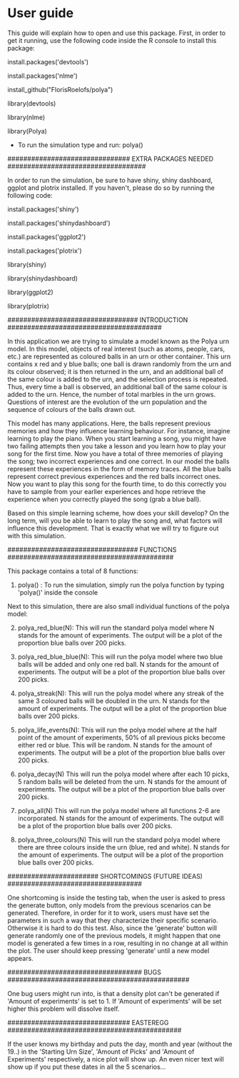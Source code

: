 # User guide

This guide will explain how to open and use this package. First, in order to get it running, use the following code inside the R console to install this package:

install.packages('devtools')

install.packages('nlme')

install_github("FlorisRoelofs/polya")

library(devtools)

library(nlme)

library(Polya)

- To run the simulation type and run: polya()

############################### EXTRA PACKAGES NEEDED ###################################


In order to run the simulation, be sure to have shiny, shiny dashboard, ggplot and plotrix installed.
If you haven't, please do so by running the following code:

install.packages('shiny')             

install.packages('shinydashboard')           

install.packages('ggplot2')    

install.packages('plotrix')

library(shiny) 

library(shinydashboard) 

library(ggplot2)

library(plotrix)

################################# INTRODUCTION #######################################

In this application we are trying to simulate a model known as the Polya urn model. In this model, objects of real interest (such as atoms, people, cars, etc.) are represented as coloured balls in an urn or other container. This urn contains x red and y blue balls; one ball is drawn randomly from the urn and its colour observed; it is then returned in the urn, and an additional ball of the same colour is added to the urn, and the selection process is repeated. Thus, every time a ball is observed, an additional ball of the same colour is added to the urn. Hence, the number of total marbles in the urn grows. Questions of interest are the evolution of the urn population and the sequence of colours of the balls drawn out. 

This model has many applications. Here, the balls represent previous memories and how they influence learning behaviour. For instance, imagine learning to play the piano. When you start learning a song, you might have two failing attempts then you take a lesson and you learn how to play your song for the first time. Now you have a total of three memories of playing the song; two incorrect experiences and one correct. In our model the balls represent these experiences in the form of memory traces. All the blue balls represent correct previous experiences and the red balls incorrect ones. Now you want to play this song for the fourth time, to do this correctly you have to sample from your earlier experiences and hope retrieve the experience when you correctly played the song (grab a blue ball). 

Based on this simple learning scheme, how does your skill develop? On the long term, will you be able to learn to play the song and, what factors will influence this development. That is exactly what we will try to figure out with this simulation.

################################# FUNCTIONS ##########################################

This package contains a total of 8 functions:

1. polya() : 
To run the simulation, simply run the polya function by typing 'polya()' inside the console

Next to this simulation, there are also small individual functions of the polya model:

2. polya_red_blue(N):
This will run the standard polya model where N stands for the amount of experiments. The output will be a plot of the proportion blue balls over 200 picks.

3. polya_red_blue_blue(N):
This will run the polya model where two blue balls will be added and only one red ball. N stands for the amount of experiments. The output will be a plot of the proportion blue balls over 200 picks.

4. polya_streak(N):
This will run the polya model where any streak of the same 3 coloured balls will be doubled in the urn. N stands for the amount of experiments. The output will be a plot of the proportion blue balls over 200 picks.

5. polya_life_events(N):
This will run the polya model where at the half point of the amount of experiments, 50% of all previous picks become either red or blue. This will be random. N stands for the amount of experiments. The output will be a plot of the proportion blue balls over 200 picks.

6. polya_decay(N)
This will run the polya model where after each 10 picks, 5 random balls will be deleted from the urn. N stands for the amount of experiments. The output will be a plot of the proportion blue balls over 200 picks.

7. polya_all(N)
This will run the polya model where all functions 2-6 are incorporated. N stands for the amount of experiments. The output will be a plot of the proportion blue balls over 200 picks.

8. polya_three_colours(N)
This will run the standard polya model where there are three colours inside the urn (blue, red and white). N stands for the amount of experiments. The output will be a plot of the proportion blue balls over 200 picks.

####################### SHORTCOMINGS (FUTURE IDEAS) ##################################

One shortcoming is inside the testing tab, when the user is asked to press the generate button, only models from the previous scenarios can be generated. Therefore, in order for it to work, users must have set the parameters in such a way that they characterize their specific scenario. Otherwise it is hard to do this test. Also, since the 'generate' button will generate randomly one of the previous models, it might happen that one model is generated a few times in a row, resulting in no change at all within the plot. The user should keep pressing 'generate' until a new model appears.

################################## BUGS ##############################################

One bug users might run into, is that a density plot can't be generated if 'Amount of experiments' is set to 1. If 'Amount of experiments' will be set higher this problem will dissolve itself.

############################### EASTEREGG ############################################

If the user knows my birthday and puts the day, month and year (without the 19..) in the 'Starting Urn Size', 'Amount of Picks' and 'Amount of Experiments' respectively, a nice plot will show up.
An even nicer text will show up if you put these dates in all the 5 scenarios...

